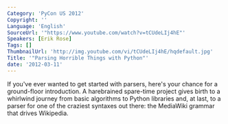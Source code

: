 ```yaml
---
Category: 'PyCon US 2012'
Copyright: ''
Language: 'English'
SourceUrl: '"https://www.youtube.com/watch?v=tCUdeLIj4hE"'
Speakers: [Erik Rose]
Tags: []
ThumbnailUrl: 'http://img.youtube.com/vi/tCUdeLIj4hE/hqdefault.jpg'
Title: '"Parsing Horrible Things with Python"'
date: '2012-03-11'
---
```

If you've ever wanted to get started with parsers, here's your chance for a
ground-floor introduction. A harebrained spare-time project gives birth to a
whirlwind journey from basic algorithms to Python libraries and, at last, to a
parser for one of the craziest syntaxes out there: the MediaWiki grammar that
drives Wikipedia.

